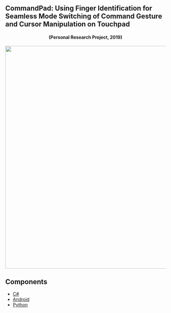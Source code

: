 ## CommandPad: Using Finger Identification for Seamless Mode Switching of Command Gesture and Cursor Manipulation on Touchpad
<h4 align="center">
 (Personal Research Project, 2019)
</h4>
<p align="center">
    <img src="img/overviewImage.PNG", width="700">
</p>

## Components

* [C#](C#/readme.md)
* [Android](Android/readme.md)
* [Python](Python/readme.md)

